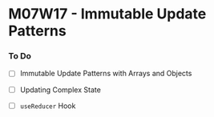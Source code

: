 # M07W17 - Immutable Update Patterns

### To Do
- [ ] Immutable Update Patterns with Arrays and Objects
- [ ] Updating Complex State
- [ ] `useReducer` Hook



























